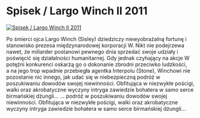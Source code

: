 Spisek / Largo Winch II 2011 
=============
[![Spisek / Largo Winch II 2011 ](http://vidos.pl/images/player.gif)](http://vidos.pl/spisek-largo-winch-ii-2011)

 Po śmierci ojca Largo Winch (Sisley) dziedziczy niewyobrażalną fortunę i stanowisko prezesa międzynarodowej korporacji W. Nikt nie podejrzewa nawet, że miliarder postanowi pewnego dnia sprzedać swoje udziały i poświęcić się działalności humanitarnej. Gdy jednak czyhający na akcje W potężni konkurenci oskarżą go o dokonanie zbrodni przeciwko ludzkości, a na jego trop wpadnie przebiegła agentka Interpolu (Stone), Winchowi nie pozostanie nic innego, jak udać się w niebezpieczną podróż w poszukiwaniu dowodów swojej niewinności. Obfitująca w niezwykłe pościgi, walki oraz akrobatyczne wyczyny intryga zawiedzie bohatera w samo serce birmańskiej dżungli...  ... podróż w poszukiwaniu dowodów swojej niewinności. Obfitująca w niezwykłe pościgi, walki oraz akrobatyczne wyczyny intryga zawiedzie bohatera w samo serce birmańskiej dżungli...
